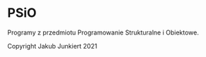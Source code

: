 # PSiO
Programy z przedmiotu Programowanie Strukturalne i Obiektowe.

Copyright Jakub Junkiert 2021

